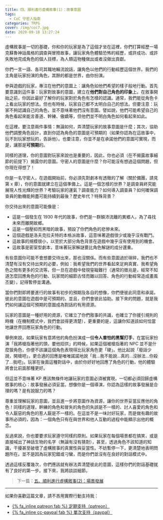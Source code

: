 ```yaml
---
title: 四、順利進行虛構敘事(1)：故事意圖
tags:
  - CoC 守密人指南
categories: TRPG
cover: /img/coc7.jpg
date: 2020-09-18 13:27:24
---
```


虛構敘事是一切的基礎，你和你的玩家是為了這個才坐在這裡，你們打算經歷一場克蘇魯神話風格的調查與冒險故事，讓玩家角色體驗恐怖的經歷，或許成功、或許失敗地完成角色的個人目標，為人類這物種做出或者沒做出貢獻。

你們一言一語、各司其職地輪流說話，讓角色以他們的行動經歷這個世界。我們的主角是玩家扮演的角色，其餘的都是世界，由你扮演。

參與遊戲的玩家，專注在他們的意圖上：讓角色如他們希望的樣子般地行動。首先要意識到這件事：玩家對故事的意圖，建立在**他們對自己角色的印象**上。在敘事開始之前，你因此最好了解你的玩家對於角色有怎樣的認識。通常，我們能從角色卡上看出玩家的想法。但也有時候，玩家自己都不太明白自己的想法。但要注意：玩家不夠認識自己的角色，並不意味著他們沒有意圖。譬如說，他們可能希望自己的角色看起來能言善道、幹練、傲嬌等，但他們並不明白角色如何看起來如此。

在這裡，要注意兩件事情：無論如何，弄清楚玩家的故事意圖是什麼；其次，協助他們調整角色設計，直到你認為角色的意圖是可預期的（如果你認為在這故事中，玩不到玩家想玩的，告訴他）。也要注意，你並不是在承諾他們的意圖可實現，而是，讓那是**可預期**的。

同樣的道理，你的意圖對玩家來說也是重要的，因此，你也必須（在不揭露故事細節的前提下）揭露你的意圖。守密人的意圖是什麼？你可能沒有想過這個問題，但你現在得想了！

你是一名守密人，在遊戲開始前，你必須先對劇本有透徹的了解（關於備團，請見第 x 章），你的意圖就建立在這個準備上。這是一個怎樣的世界？是調查員終究能展現人性光輝的世界？考驗玩家的運氣？調查能力？如何導入調查員？如何確保調查員的動機能夠盡可能持續到最後？歷史年代？特殊背景？

你交待出來的意圖可能像是：

* 這是一個發生在 1930 年代的故事，你們是一群顛沛流離的異鄉人，為了尋找未來而離開故鄉。
* 這是一個壓抑而黑暗的故事，預設了你們角色的悲慘未來。
* 這個遊戲是洛夫克拉夫特的本格派故事，這意味著遊戲很少或幾乎沒有戰鬥。
* 這故事的規模很小，以至於大部分角色背景在遊戲中幾乎沒有使用到的機會。
* 這故事是密室型劇本，意味著玩家解謎要比角色解謎的成分還重。

有些意圖你可能不會想要交待出來，那也沒關係。而有些意圖過於瑣碎，我們也不清楚有沒有交待出來的必要，例如：我希望我們的世界看起來足夠真實、我希望角色之間有更多的交流等。但一旦在遊戲中發現窒礙難行（通常的徵兆是，經常不知道怎麼回應角色的行動、玩家問的細節古怪而難以回答、角色的行動經常造成畫風丕變），記得暫停並溝通。

當你們對即將要進行的故事有初步的預期及各自的想像，你們便彼此同意和承諾，彼此的意圖在遊戲中是可預期的，並且，你們會彼此協助。接下來的問題，就是我們如何讓這個可預期的意圖成為對話的有用資源。

玩家的意圖是一種好用的資源，它確立了你們敘事的共識，也確立了你援引規則的時機（在機制模式中，我們會談得更清楚），更重要的是，這讓你知道該如何恰當地讓世界回應玩家角色的行動。

舉例來說，如果玩家有意將他的角色扮演成一個**令人害怕的黑幫打手**，在當玩家扮演「我將槍指著他的頭，要他招供」的時候，如果這個被槍指著的 NPC 並不是什麼狠角色，你便不該讓這個角色表現得比玩家角色更「硬」。他比起說「廢話少說，開槍吧」，更合適的回應是唯唯諾諾地說「我…我不能說…真的…沒辦法…你殺了…我吧」。玩家在後面這種對話中，由於你好好地回應了角色的行動，他的體驗將會比前面那種更好。

但這並不意味著 KP 應該無條件地讓玩家的意圖必須被實現，一切都必須回歸虛構敘事的核心：故事發展必須妥當。想像你是一個導演，你認為這樣的故事發展是合理的嗎？是有說服力的嗎？

尊重並理解玩家的意圖，並且進一步將意圖作為資源，讓你的世界妥當反應他的角色！同樣的道理，幹練的角色和冒失的角色的失誤是不一樣的、討人喜愛的角色和令人厭惡的角色的惹人厭是不一樣的。在這並不是一味討好玩家，而是做有趣的故事所必須的，因為：一個角色只有在與世界和他人互動的過程中能顯示出他的概念。

反過來說，你也要要求玩家遵守同樣的原則。如果玩家在每個場景都在搞笑，或是直接喊出了神話生物的名字（無論有沒有猜對），甚至，透過角色不該知道的知識，干擾甚至破壞了虛構敘事的真實性與妥當性。不妨暫停一下，更清楚地表明問題所在。並不是因為玩家犯錯或刁蠻，而是你們並沒有在良好的對話模式中。

透過這樣反覆幾次，你們應該就有辦法弄清楚彼此的意圖，這樣你們的對話基礎就有了良好的第一步。接下來，我將談談細節。

> 下一篇：[五、順利進行虛構敘事(2)：場景發展](/2020/09/23/fiction-3/)

---

如果你喜歡這篇文章，請不吝用實際行動支持我：

* [{% fa_inline patreon fab %} 定期支持（patreon）](https://www.patreon.com/weihung)
* [{% fa_inline cc-paypal fab %} 單次支持（paypal）](https://www.paypal.com/pools/c/8jLP7Wsi80)